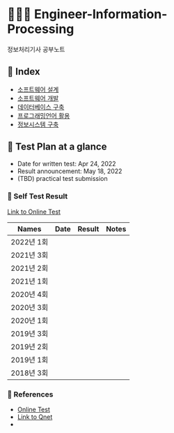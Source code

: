 # 👨‍💻📝 Engineer-Information-Processing
정보처리기사 공부노트


## :card_index: Index

- [소프트웨어 설계](https://github.com/bboygg/Engineer-Information-Processing/blob/main/sw-design.md)
- [소프트웨어 개발](https://github.com/bboygg/Engineer-Information-Processing/blob/main/sw-development.md)
- [데이터베이스 구축](https://github.com/bboygg/Engineer-Information-Processing/blob/main/db-construction.md)
- [프로그래밍언어 활용](https://github.com/bboygg/Engineer-Information-Processing/blob/main/programming-language.md)
- [정보시스템 구축](https://github.com/bboygg/Engineer-Information-Processing/blob/main/information-system.md)




## :calendar: Test Plan at a glance

- Date for written test: Apr 24, 2022
- Result announcement: May 18, 2022 
- (TBD) practical test submission



### :100: Self Test Result

[Link to Online Test](https://www.comcbt.com)

| Names      | Date | Result | Notes |
| ---------- | ---- | ------ | ----- |
| 2022년 1회 |      |        |       |
| 2021년 3회 |      |        |       |
| 2021년 2회 |      |        |       |
| 2021년 1회 |      |        |       |
| 2020년 4회 |      |        |       |
| 2020년 3회 |      |        |       |
| 2020년 1회 |      |        |       |
| 2019년 3회 |      |        |       |
| 2019년 2회 |      |        |       |
| 2019년 1회 |      |        |       |
| 2018년 3회 |      |        |       |



### 🔗 References
- [Online Test](https://www.comcbt.com)
- [Link to Qnet](https://www.q-net.or.kr/crf005.do?id=crf00505&jmCd=1320)
- 

